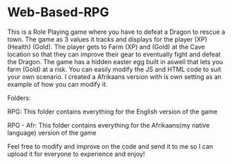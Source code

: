 # Web-Based-RPG

This is a Role Playing game where you have to defeat a Dragon to rescue a town. The game as 3 values it tracks and displays for the player (XP) (Health) (Gold). The player gets to Farm (XP) and (Gold) at the Cave location so that they can improve their gear to eventually fight and defeat the Dragon. The game has a hidden easter egg built in aswell that lets you farm (Gold) at a risk. You can easily modify the JS and HTML code to suit your own scenario. I created a Afrikaans version with is own setting as an example of how you can modify it.

Folders:

RPG: This folder contains everything for the English version of the game 

RPG - Afr: This folder contains everything for the Afrikaans(my native language) version of the game


Feel free to modify and improve on the code and send it to me so I can upload it for everyone to experience and enjoy!
